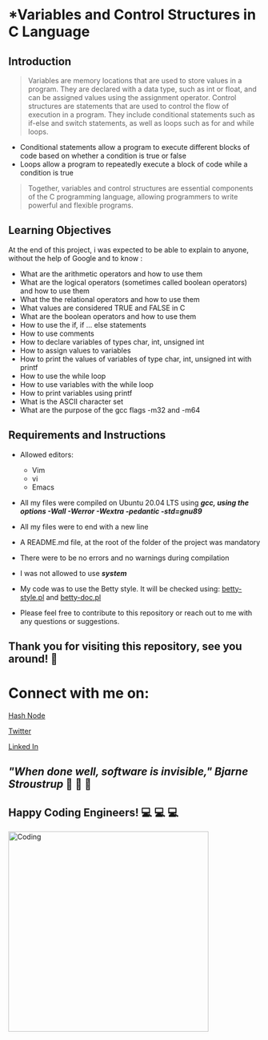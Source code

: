 # ***Variables and Control Structures in C Language**
## Introduction
> Variables are memory locations that are used to store values in a program. They are declared with a data type, such as int or float, and can be assigned values using the assignment operator.
> Control structures are statements that are used to control the flow of execution in a program. They include conditional statements such as if-else and switch statements, as well as loops such as for and while loops.

* Conditional statements allow a program to execute different blocks of code based on whether a condition is true or false
* Loops allow a program to repeatedly execute a block of code while a condition is true

> Together, variables and control structures are essential components of the C programming language, allowing programmers to write powerful and flexible programs.


## **Learning Objectives**
At the end of this project, i was expected to be able to explain to anyone, without the help of Google  and to know :

* What are the arithmetic operators and how to use them
* What are the logical operators (sometimes called boolean operators) and how to use them
* What the the relational operators and how to use them
* What values are considered TRUE and FALSE in C
* What are the boolean operators and how to use them
* How to use the if, if ... else statements
* How to use comments
* How to declare variables of types char, int, unsigned int
* How to assign values to variables
* How to print the values of variables of type char, int, unsigned int with printf
* How to use the while loop
* How to use variables with the while loop
* How to print variables using printf
* What is the ASCII character set
* What are the purpose of the gcc flags -m32 and -m64

## **Requirements and Instructions**
* Allowed editors:
  * Vim
  * vi
  * Emacs
* All my files were compiled on Ubuntu 20.04 LTS using ***gcc, using the options -Wall -Werror -Wextra -pedantic -std=gnu89***
* All my files were to  end with a new line
* A README.md file, at the root of the folder of the project  was mandatory
* There were to  be no errors and no warnings during compilation
* I was  not allowed to use ***system***
* My code was to use the Betty style. It will be checked using: [ betty-style.pl](https://github.com/holbertonschool/Betty/blob/master/betty-style.pl) and [betty-doc.pl](https://github.com/holbertonschool/Betty/blob/master/betty-doc.pl)


* Please feel free to contribute to this repository or reach out to me with any questions or suggestions.

  
  
## **Thank you for visiting this repository, see you around!** :smiling_face_with_three_hearts:



# **Connect with me on:** 

[Hash Node](https://brianenosotieno.hashnode.dev)
                        
[Twitter](https://twitter.com/brian_tatling) 
                        
[Linked In](https://www.linkedin.com/in/brian-enos/)



## ***"When done well, software is invisible," Bjarne Stroustrup*** :muscle: :muscle: :muscle:
## **Happy Coding Engineers!** :computer: :computer: :computer:
<img align="left" alt="Coding" width="400" src= "https://camo.githubusercontent.com/e20822b4282c07ffd010cd05f855a6561d3b62358ca9e607e4901288dd748fcb/68747470733a2f2f63646e2e6472696262626c652e636f6d2f75736572732f323133313939332f73637265656e73686f74732f343934383733362f74686f75676874776f726b732d6769665f6472696262626c652e676966">
